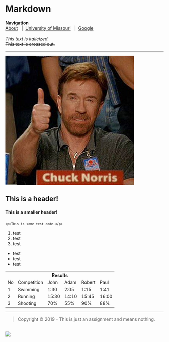 # Markdown
<html>
  <head>
<b>Navigation</b>
<br><a href="about.html">About</a>
&nbsp;&nbsp;|&nbsp;&nbsp;<a href="https://missouri.edu">University of Missouri</a>
&nbsp;&nbsp;|&nbsp;&nbsp;<a href="https://google.com">Google</a>
    <br><br><i>This text is italicized.</i>
    <br><s>This text is crossed out.</s>
<hr>
<img src="iu.jpg">

<h2>This is a header!</h2>

<h4>This is a smaller header!</h4>
</head>

<code>```<p>This is some test code.</p>```</code>
<ol>
  <li>test</li>
  <li>test</li>
  <li>test</li>
  </ol>
  
 <ul>
  <li>test</li>
  <li>test</li>
  <li>test</li>
  </ul>
  
 <table>
  <tr>
    <th colspan="6">Results</th>
  </tr>
  <tr>
    <td>No</td>
    <td>Competition</td>
    <td>John</td>
    <td>Adam</td>
    <td>Robert</td>
    <td>Paul</td>
  </tr>
  <tr>
    <td>1</td>
    <td>Swimming</td>
    <td>1:30</td>
    <td>2:05</td>
    <td>1:15</td>
    <td>1:41</td>
  </tr>
  <tr>
    <td>2</td>
    <td>Running</td>
    <td>15:30</td>
    <td>14:10</td>
    <td>15:45</td>
    <td>16:00</td>
  </tr>
  <tr>
    <td>3</td>
    <td>Shooting</td>
    <td>70%</td>
    <td>55%</td>
    <td>90%</td>
    <td>88%</td>
  </tr>
</table>
<hr>
<blockquote>Copyright &copy; 2019 - This is just an assignment and means nothing.</blockquote>
<br><img src="https://www.hscripts.com/freeimages/logos/academic-institution-logos/university-of-mizzou/mu-logo-clipart-128.gif">
</html>
